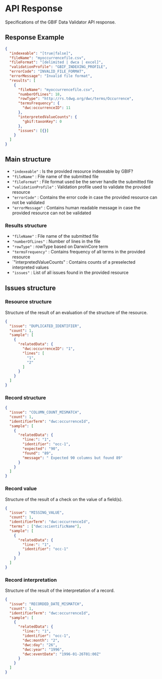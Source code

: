 # API Response
Specifications of the GBIF Data Validator API response.

## Response Example
```json
{
  "indexeable": "[true|false]",
  "fileName": "myoccurrencefile.csv",
  "fileFormat": "[delimited | dwca | excel]",
  "validationProfile": "GBIF_INDEXING_PROFILE",
  "errorCode": "INVALID_FILE_FORMAT",
  "errorMessage": "Invalid file format",
  "results": [
    {
      "fileName": "myoccurrencefile.csv",
      "numberOfLines": 18,
      "rowType": "http://rs.tdwg.org/dwc/terms/Occurrence",
      "termsFrequency": {
        "dwc:occurrenceID": 11
      },
      "interpretedValueCounts": {
        "gbif:taxonKey": 0
      },
      "issues": [{}]
    }
  ]
}
```

## Main structure
- `"indexeable"` : Is the provided resource indexeable by GBIF?
- `"fileName"` : File name of the submitted file
- `"fileFormat"` : File format used be the server handle the submitted file
- `"validationProfile"` : Validation profile used to validate the provided resource
- `"errorCode"` : Contains the error code in case the provided resource can not be validated
- `"errorMessage"` : Contains human readable message in case the provided resource can not be validated

### Results structure
- `"fileName"` : File name of the submitted file
- `"numberOfLines"` : Number of lines in the file
- `"rowType"` : rowType based on DarwinCore term
- `"termsFrequency"` : Contains frequency of all terms in the provided resource
- `"interpretedValueCounts" : Contains counts of a preselected interpreted values
- `"issues"` : List of all issues found in the provided resource

## Issues structure

### Resource structure
Structure of the result of an evaluation of the structure of the resource.

```json
{
  "issue": "DUPLICATED_IDENTIFIER",
  "count": 1,
  "sample": [
    {
      "relatedData": {
        "dwc:occurrenceID": "1",
        "lines": [
          "1",
          "2"
        ]
      }
    }
  ]
}
```
### Record structure
```json
{
  "issue": "COLUMN_COUNT_MISMATCH",
  "count": 1,
  "identifierTerm": "dwc:occurrenceId",
  "sample": [
    {
      "relatedData": {
        "line:": "1",
        "identifier": "occ-1",
        "expected": "90",
        "found": "89",
        "message": " Expected 90 columns but found 89"
      }
    }
  ]
}
```

### Record value
Structure of the result of a check on the value of a field(s).
```json
{
  "issue": "MISSING_VALUE",
  "count": 1,
  "identifierTerm": "dwc:occurrenceId",
  "terms" : ["dwc:scientificName"],
  "sample": [
    {
      "relatedData": {
        "line:": "1",
        "identifier": "occ-1"
      }
    }
  ]
}
```

### Record interpretation
Structure of the result of the interpretation of a record.
```json
{
  "issue": "RECORDED_DATE_MISMATCH",
  "count": 1,
  "identifierTerm": "dwc:occurrenceId",
  "sample": [
    {
      "relatedData": {
        "line:": "1",
        "identifier": "occ-1",
        "dwc:month": "2",
        "dwc:day": "26",
        "dwc:year": "1996",
        "dwc:eventDate": "1996-01-26T01:00Z"
      }
    }
  ]
}
```

